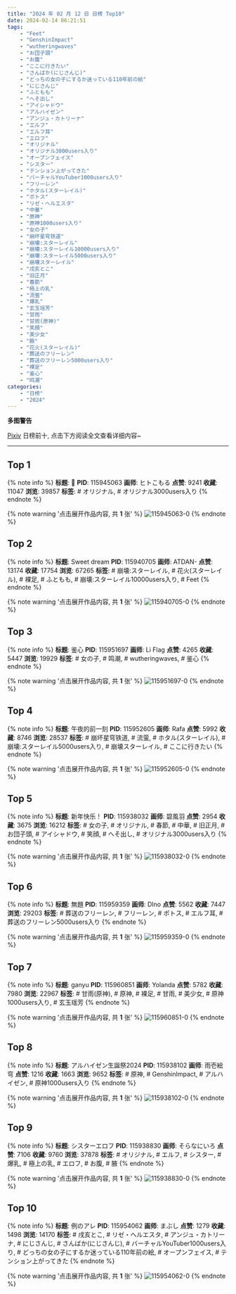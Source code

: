 ```yaml
---
title: "2024 年 02 月 12 日 日榜 Top10"
date: 2024-02-14 06:21:51
tags:
    - "Feet"
    - "GenshinImpact"
    - "wutheringwaves"
    - "お団子頭"
    - "お腹"
    - "ここに行きたい"
    - "さんばか(にじさんじ)"
    - "どっちの女の子にするか迷っている110年前の絵"
    - "にじさんじ"
    - "ふともも"
    - "へそ出し"
    - "アイシャドウ"
    - "アルハイゼン"
    - "アンジュ・カトリーナ"
    - "エルフ"
    - "エルフ耳"
    - "エロフ"
    - "オリジナル"
    - "オリジナル3000users入り"
    - "オープンフェイス"
    - "シスター"
    - "テンション上がってきた"
    - "バーチャルYouTuber1000users入り"
    - "フリーレン"
    - "ホタル(スターレイル)"
    - "ポトス"
    - "リゼ・ヘルエスタ"
    - "中華"
    - "原神"
    - "原神1000users入り"
    - "女の子"
    - "崩坏星穹铁道"
    - "崩壊:スターレイル"
    - "崩壊:スターレイル10000users入り"
    - "崩壊:スターレイル5000users入り"
    - "崩壊スターレイル"
    - "戌亥とこ"
    - "旧正月"
    - "春節"
    - "極上の乳"
    - "流萤"
    - "爆乳"
    - "玄玉瑶芳"
    - "甘雨"
    - "甘雨(原神)"
    - "笑顔"
    - "美少女"
    - "腋"
    - "花火(スターレイル)"
    - "葬送のフリーレン"
    - "葬送のフリーレン5000users入り"
    - "裸足"
    - "鉴心"
    - "鸣潮"
categories:
    - "日榜"
    - "2024"
---
```


<i class="fa fa-triangle-exclamation"></i>**多图警告**<i class="fa fa-triangle-exclamation"></i>

[Pixiv](https://www.pixiv.net/) 日榜前十, 点击下方阅读全文查看详细内容~

<!-- more -->

---

## Top 1

{% note info %}
**标题**: 🐚
**PID**: 115945063 **画师**: ヒトこもる
**点赞**: 9241 **收藏**: 11047 **浏览**: 39857
**标签**: # オリジナル, # オリジナル3000users入り
{% endnote %}

{% note warning '点击展开作品内容, 共 **1** 张' %}
![115945063-0](https://i.pixiv.re/img-original/img/2024/02/11/06/27/36/115945063_p0.png)
{% endnote %}

## Top 2

{% note info %}
**标题**: Sweet dream
**PID**: 115940705 **画师**: ATDAN-
**点赞**: 13174 **收藏**: 17754 **浏览**: 67265
**标签**: # 崩壊:スターレイル, # 花火(スターレイル), # 裸足, # ふともも, # 崩壊:スターレイル10000users入り, # Feet
{% endnote %}

{% note warning '点击展开作品内容, 共 **1** 张' %}
![115940705-0](https://i.pixiv.re/img-original/img/2024/02/11/06/12/16/115940705_p0.png)
{% endnote %}

## Top 3

{% note info %}
**标题**: 鉴心
**PID**: 115951697 **画师**: Li Flag
**点赞**: 4265 **收藏**: 5447 **浏览**: 19929
**标签**: # 女の子, # 鸣潮, # wutheringwaves, # 鉴心
{% endnote %}

{% note warning '点击展开作品内容, 共 **1** 张' %}
![115951697-0](https://i.pixiv.re/img-original/img/2024/02/11/12/57/26/115951697_p0.jpg)
{% endnote %}

## Top 4

{% note info %}
**标题**: 午夜的前一刻
**PID**: 115952605 **画师**: Rafa
**点赞**: 5992 **收藏**: 8746 **浏览**: 28537
**标签**: # 崩坏星穹铁道, # 流萤, # ホタル(スターレイル), # 崩壊:スターレイル5000users入り, # 崩壊スターレイル, # ここに行きたい
{% endnote %}

{% note warning '点击展开作品内容, 共 **1** 张' %}
![115952605-0](https://i.pixiv.re/img-original/img/2024/02/11/13/39/30/115952605_p0.jpg)
{% endnote %}

## Top 5

{% note info %}
**标题**: 新年快乐！
**PID**: 115938032 **画师**: 碧風羽
**点赞**: 2954 **收藏**: 3675 **浏览**: 16212
**标签**: # 女の子, # オリジナル, # 春節, # 中華, # 旧正月, # お団子頭, # アイシャドウ, # 笑顔, # へそ出し, # オリジナル3000users入り
{% endnote %}

{% note warning '点击展开作品内容, 共 **1** 张' %}
![115938032-0](https://i.pixiv.re/img-original/img/2024/02/11/00/00/14/115938032_p0.jpg)
{% endnote %}

## Top 6

{% note info %}
**标题**: 無題
**PID**: 115959359 **画师**: DIno
**点赞**: 5562 **收藏**: 7447 **浏览**: 29203
**标签**: # 葬送のフリーレン, # フリーレン, # ポトス, # エルフ耳, # 葬送のフリーレン5000users入り
{% endnote %}

{% note warning '点击展开作品内容, 共 **1** 张' %}
![115959359-0](https://i.pixiv.re/img-original/img/2024/02/11/18/30/46/115959359_p0.jpg)
{% endnote %}

## Top 7

{% note info %}
**标题**: ganyu
**PID**: 115960851 **画师**: Yolanda
**点赞**: 5782 **收藏**: 7980 **浏览**: 22967
**标签**: # 甘雨(原神), # 原神, # 裸足, # 甘雨, # 美少女, # 原神1000users入り, # 玄玉瑶芳
{% endnote %}

{% note warning '点击展开作品内容, 共 **1** 张' %}
![115960851-0](https://i.pixiv.re/img-original/img/2024/02/11/19/24/31/115960851_p0.jpg)
{% endnote %}

## Top 8

{% note info %}
**标题**: アルハイゼン生誕祭2024
**PID**: 115938102 **画师**: 雨壱絵穹
**点赞**: 1216 **收藏**: 1663 **浏览**: 9652
**标签**: # 原神, # GenshinImpact, # アルハイゼン, # 原神1000users入り
{% endnote %}

{% note warning '点击展开作品内容, 共 **1** 张' %}
![115938102-0](https://i.pixiv.re/img-original/img/2024/02/11/00/00/32/115938102_p0.jpg)
{% endnote %}

## Top 9

{% note info %}
**标题**: シスターエロフ
**PID**: 115938830 **画师**: そらなにいろ
**点赞**: 7106 **收藏**: 9760 **浏览**: 37878
**标签**: # オリジナル, # エルフ, # シスター, # 爆乳, # 極上の乳, # エロフ, # お腹, # 腋
{% endnote %}

{% note warning '点击展开作品内容, 共 **1** 张' %}
![115938830-0](https://i.pixiv.re/img-original/img/2024/02/11/00/13/14/115938830_p0.png)
{% endnote %}

## Top 10

{% note info %}
**标题**: 例のアレ
**PID**: 115954062 **画师**: まぶし
**点赞**: 1279 **收藏**: 1498 **浏览**: 14170
**标签**: # 戌亥とこ, # リゼ・ヘルエスタ, # アンジュ・カトリーナ, # にじさんじ, # さんばか(にじさんじ), # バーチャルYouTuber1000users入り, # どっちの女の子にするか迷っている110年前の絵, # オープンフェイス, # テンション上がってきた
{% endnote %}

{% note warning '点击展开作品内容, 共 **1** 张' %}
![115954062-0](https://i.pixiv.re/img-original/img/2024/02/11/14/46/58/115954062_p0.jpg)
{% endnote %}
